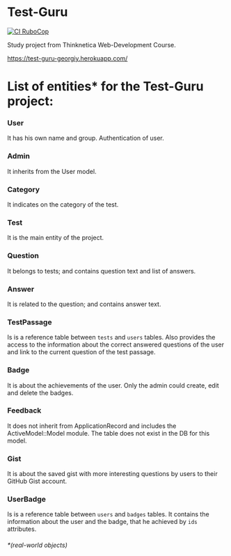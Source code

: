 # Test-Guru

[![CI RuboCop](https://github.com/georgiybykov/test-guru/actions/workflows/rubocop.yml/badge.svg)](https://github.com/georgiybykov/hw_app/actions)

Study project from Thinknetica Web-Development Course.

https://test-guru-georgiy.herokuapp.com/

# List of entities* for the Test-Guru project:

### User

  It has his own name and group. Authentication of user.

### Admin

  It inherits from the User model.

### Category

  It indicates on the category of the test.

### Test

  It is the main entity of the project.

### Question

  It belongs to tests; and contains question text and list of answers.

### Answer

  It is related to the question; and contains answer text.

### TestPassage

  Is is a reference table between `tests` and `users` tables. Also provides the access to the information about the correct answered questions of the user and link to the current question of the test passage.

### Badge

  It is about the achievements of the user. Only the admin could create, edit and delete the badges.

### Feedback

  It does not inherit from ApplicationRecord and includes the ActiveModel::Model module. The table does not exist in the DB for this model. 

### Gist

  It is about the saved gist with more interesting questions by users to their GitHub Gist account.

### UserBadge

  Is is a reference table between `users` and `badges` tables. It contains the information about the user and the badge, that he achieved by `ids` attributes.

###### *(real-world objects)

